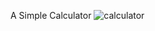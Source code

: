 A Simple Calculator
![calculator](https://github.com/user-attachments/assets/7d05e0d6-c602-4dbd-8b5c-c60a8d085a35)
